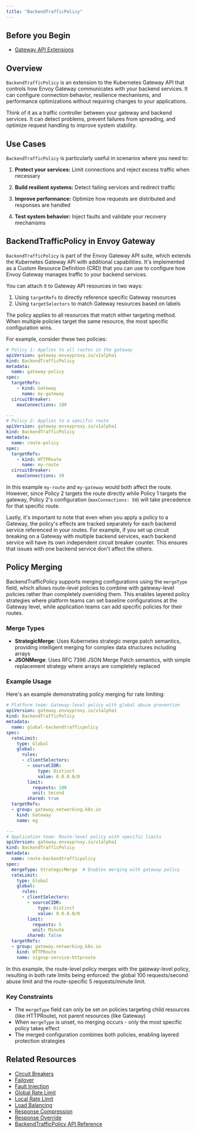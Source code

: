 ```yaml
---
title: "BackendTrafficPolicy"
---
```

## Before you Begin
- [Gateway API Extensions](_index.md)

## Overview
`BackendTrafficPolicy` is an extension to the Kubernetes Gateway API that controls how Envoy Gateway communicates with your backend services. It can configure connection behavior, resilience mechanisms, and performance optimizations without requiring changes to your applications.

Think of it as a traffic controller between your gateway and backend services. It can detect problems, prevent failures from spreading, and optimize request handling to improve system stability.

## Use Cases

`BackendTrafficPolicy` is particularly useful in scenarios where you need to:

1. **Protect your services:**
   Limit connections and reject excess traffic when necessary

2. **Build resilient systems:**
   Detect failing services and redirect traffic

3. **Improve performance:**
   Optimize how requests are distributed and responses are handled

4. **Test system behavior:**
   Inject faults and validate your recovery mechanisms

## BackendTrafficPolicy in Envoy Gateway

`BackendTrafficPolicy` is part of the Envoy Gateway API suite, which extends the Kubernetes Gateway API with additional capabilities. It's implemented as a Custom Resource Definition (CRD) that you can use to configure how Envoy Gateway manages traffic to your backend services.

You can attach it to Gateway API resources in two ways:

1. Using `targetRefs` to directly reference specific Gateway resources
2. Using `targetSelectors` to match Gateway resources based on labels

The policy applies to all resources that match either targeting method. When multiple policies target the same resource, the most specific configuration wins.

For example, consider these two policies:

```yaml
# Policy 1: Applies to all routes in the gateway
apiVersion: gateway.envoyproxy.io/v1alpha1
kind: BackendTrafficPolicy
metadata:
  name: gateway-policy
spec:
  targetRefs:
    - kind: Gateway
      name: my-gateway
  circuitBreaker:
    maxConnections: 100

---
# Policy 2: Applies to a specific route
apiVersion: gateway.envoyproxy.io/v1alpha1
kind: BackendTrafficPolicy
metadata:
  name: route-policy
spec:
  targetRefs:
    - kind: HTTPRoute
      name: my-route
  circuitBreaker:
    maxConnections: 50
```

In this example `my-route` and `my-gateway` would both affect the route. However, since Policy 2 targets the route directly while Policy 1 targets the gateway, Policy 2's configuration (`maxConnections: 50`) will take precedence for that specific route.

Lastly, it's important to note that even when you apply a policy to a Gateway, the policy's effects are tracked separately for each backend service referenced in your routes. For example, if you set up circuit breaking on a Gateway with multiple backend services, each backend service will have its own independent circuit breaker counter. This ensures that issues with one backend service don't affect the others.

## Policy Merging

BackendTrafficPolicy supports merging configurations using the `mergeType` field, which allows route-level policies to combine with gateway-level policies rather than completely overriding them. This enables layered policy strategies where platform teams can set baseline configurations at the Gateway level, while application teams can add specific policies for their routes.

### Merge Types

- **StrategicMerge**: Uses Kubernetes strategic merge patch semantics, providing intelligent merging for complex data structures including arrays
- **JSONMerge**: Uses RFC 7396 JSON Merge Patch semantics, with simple replacement strategy where arrays are completely replaced

### Example Usage

Here's an example demonstrating policy merging for rate limiting:

```yaml
# Platform team: Gateway-level policy with global abuse prevention
apiVersion: gateway.envoyproxy.io/v1alpha1
kind: BackendTrafficPolicy
metadata:
  name: global-backendtrafficpolicy
spec:
  rateLimit:
    type: Global
    global:
      rules:
      - clientSelectors:
        - sourceCIDR:
            type: Distinct
            value: 0.0.0.0/0
        limit:
          requests: 100
          unit: Second
        shared: true
  targetRefs:
  - group: gateway.networking.k8s.io
    kind: Gateway
    name: eg

---
# Application team: Route-level policy with specific limits
apiVersion: gateway.envoyproxy.io/v1alpha1
kind: BackendTrafficPolicy
metadata:
  name: route-backendtrafficpolicy
spec:
  mergeType: StrategicMerge  # Enables merging with gateway policy
  rateLimit:
    type: Global
    global:
      rules:
      - clientSelectors:
        - sourceCIDR:
            type: Distinct
            value: 0.0.0.0/0
        limit:
          requests: 5
          unit: Minute
        shared: false
  targetRefs:
  - group: gateway.networking.k8s.io
    kind: HTTPRoute
    name: signup-service-httproute
```

In this example, the route-level policy merges with the gateway-level policy, resulting in both rate limits being enforced: the global 100 requests/second abuse limit and the route-specific 5 requests/minute limit.

### Key Constraints

- The `mergeType` field can only be set on policies targeting child resources (like HTTPRoute), not parent resources (like Gateway)
- When `mergeType` is unset, no merging occurs - only the most specific policy takes effect
- The merged configuration combines both policies, enabling layered protection strategies

## Related Resources

- [Circuit Breakers](../tasks/traffic/circuit-breaker.md)
- [Failover](../tasks/traffic/failover)
- [Fault Injection](../tasks/traffic/fault-injection)
- [Global Rate Limit](../tasks/traffic/global-rate-limit)
- [Local Rate Limit](../tasks/traffic/local-rate-limit)
- [Load Balancing](../tasks/traffic/load-balancing)
- [Response Compression](../tasks/traffic/response-compression)
- [Response Override](../tasks/traffic/response-override)
- [BackendTrafficPolicy API Reference](../api/extension_types#backendtrafficpolicy)
